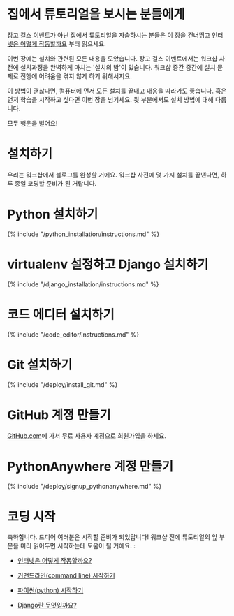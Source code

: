 # 집에서 튜토리얼을 보시는 분들에게

[장고 걸스 이벤트](https://djangogirls.org/events/)가 아닌 집에서 튜토리얼을 자습하시는 분들은 이 장을 건너뛰고 [인터넷은 어떻게 작동할까요](../how_the_internet_works/README.md) 부터 읽으세요.

이번 장에는 설치와 관련된 모든 내용을 모았습니다. 장고 걸스 이벤트에서는 워크샵 사전에 설치과정을 완벽하게 마치는 '설치의 밤'이 있습니다. 워크샵 중간 중간에 설치 문제로 진행에 어려움을 겪지 않게 하기 위해서지요.

이 방법이 괜찮다면, 컴퓨터에 먼저 모든 설치를 끝내고 내용을 따라가도 좋습니다. 혹은 먼저 학습을 시작하고 싶다면 이번 장을 넘기세요. 뒷 부분에서도 설치 방법에 대해 다룹니다.

모두 행운을 빌어요!

# 설치하기

우리는 워크샵에서 블로그를 완성할 거에요. 워크샵 사전에 몇 가지 설치를 끝낸다면, 하루 종일 코딩할 준비가 된 거랍니다.

# Python 설치하기

{% include "/python_installation/instructions.md" %}

# virtualenv 설정하고 Django 설치하기

{% include "/django_installation/instructions.md" %}

# 코드 에디터 설치하기

{% include "/code_editor/instructions.md" %}

# Git 설치하기

{% include "/deploy/install_git.md" %}

# GitHub 계정 만들기

[GitHub.com](https://www.github.com)에 가서 무료 사용자 계정으로 회원가입을 하세요.

# PythonAnywhere 계정 만들기

{% include "/deploy/signup_pythonanywhere.md" %}

# 코딩 시작

축하합니다. 드디어 여러분은 시작할 준비가 되었답니다! 워크샵 전에 튜토리얼의 앞 부분을 미리 읽어두면 시작하는데 도움이 될 거에요. :

  * [인터넷은 어떻게 작동할까요?](../how_the_internet_works/README.md)

  * [커맨드라인(command line) 시작하기](../intro_to_command_line/README.md)

  * [파이썬(python) 시작하기](../python_introduction/README.md)

  * [Django란 무엇일까요?](../django/README.md)
